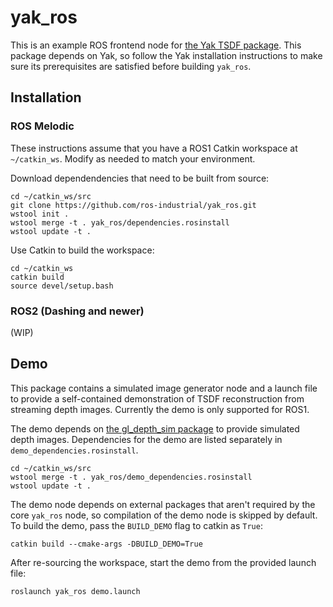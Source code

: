 # yak_ros

This is an example ROS frontend node for [the Yak TSDF package](https://github.com/ros-industrial/yak). This package depends on Yak, so follow the Yak installation instructions to make sure its prerequisites are satisfied before building `yak_ros`.

## Installation

### ROS Melodic

These instructions assume that you have a ROS1 Catkin workspace at `~/catkin_ws`. Modify as needed to match your environment.

Download dependendencies that need to be built from source:

```
cd ~/catkin_ws/src
git clone https://github.com/ros-industrial/yak_ros.git
wstool init .
wstool merge -t . yak_ros/dependencies.rosinstall
wstool update -t .
```

Use Catkin to build the workspace:

```
cd ~/catkin_ws
catkin build
source devel/setup.bash
```

### ROS2 (Dashing and newer)

(WIP)

## Demo

This package contains a simulated image generator node and a launch file to provide a self-contained demonstration of TSDF reconstruction from streaming depth images. Currently the demo is only supported for ROS1.

The demo depends on [the gl_depth_sim package](https://github.com/Jmeyer1292/gl_depth_sim) to provide simulated depth images. Dependencies for the demo are listed separately in `demo_dependencies.rosinstall`.

```
cd ~/catkin_ws/src
wstool merge -t . yak_ros/demo_dependencies.rosinstall
wstool update -t .
```

The demo node depends on external packages that aren't required by the core `yak_ros` node, so compilation of the demo node is skipped by default. To build the demo, pass the `BUILD_DEMO` flag to catkin as `True`:

```
catkin build --cmake-args -DBUILD_DEMO=True
```

After re-sourcing the workspace, start the demo from the provided launch file:

```
roslaunch yak_ros demo.launch
```
